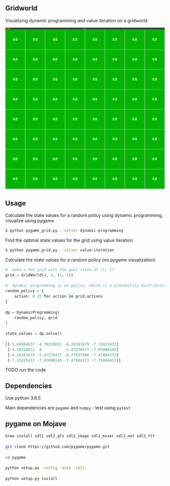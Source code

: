 ## Gridworld

Visualizing dynamic programming and value iteration on a gridworld

![](dynamic_programming.gif)

## Usage

Calculate the state values for a random policy using dynamic programming, visualize using pygame

```bash
$ python pygame_grid.py --solver dynamic-programming
```

Find the optimal state values for the grid using value iteration

```bash
$ python pygame_grid.py --solver value-iteration
```

Calculate the state values for a random policy (no pygame visualization)

```python
#  make a 4x4 grid with the goal state at (1, 1)
grid = GridWorld(4, 4, (1, 1))

#  dynamic programming is on policy, which is a probability distribution over actions
random_policy = {
	action: 0.25 for action in grid.actions
}

dp = DynamicProgramming(
	random_policy, grid
)

state_values = dp.solve()

[[-5.60984837 -4.70220831 -6.26391679 -7.15815431]
 [-4.70220831  0.         -5.47578477 -7.05090145]
 [-6.26391679 -5.47578477 -6.77037966 -7.47804273]
 [-7.15815431 -7.05090145 -7.47804273 -7.79908417]]
```

TODO run the code

## Dependencies

Use python 3.6.5

Main dependencies are `pygame` and `numpy` - test using `pytest`

## pygame on Mojave

```bash
brew install sdl2 sdl2_gfx sdl2_image sdl2_mixer sdl2_net sdl2_ttf

git clone https://github.com/pygame/pygame.git

cd pygame

python setup.py -config -auto -sdl2

python setup.py install
```
